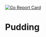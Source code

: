 [![Go Report Card](https://goreportcard.com/badge/beihai0xff/pudding)](https://goreportcard.com/report/beihai0xff/pudding)

# Pudding